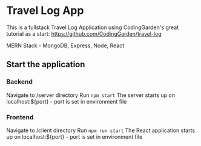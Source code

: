 # Travel Log App
This is a fullstack Travel Log Application using CodingGarden's great tutorial as a start: https://github.com/CodingGarden/travel-log

MERN Stack  - MongoDB, Express, Node,  React

## Start the application
### Backend
Navigate to /server directory
Run `npm start`
The server starts up on localhost:${port} - port is set in environment file

### Frontend
Navigate to /client directory
Run `npm run start`
The React application starts up on localhost:${port} - port is set in environment file